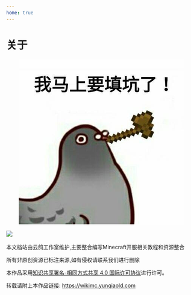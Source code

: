 ```yaml
---
home: true
---
```

# 关于

<p style="text-align: center;"><img src="/resources/1599643796934.jpeg"></img></p>

![](https://img.shields.io/badge/license-CC--BY--SA--4.0-green)

本文档站由云鸽工作室维护,主要整合编写Minecraft开服相关教程和资源整合  

所有非原创资源已标注来源,如有侵权请联系我们进行删除

本作品采用<a rel="license" href="http://creativecommons.org/licenses/by-sa/4.0/">知识共享署名-相同方式共享 4.0 国际许可协议</a>进行许可。  

转载请附上本作品链接: <a href="https://wikimc.yunqiaold.com">https://wikimc.yunqiaold.com</a>


